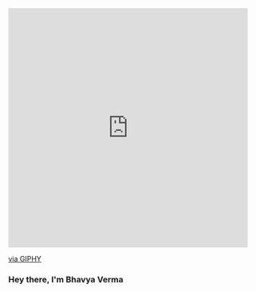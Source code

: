 <iframe src="https://giphy.com/embed/qT3NpahR7tGnOqqjng" width="480" height="480" frameBorder="0" class="giphy-embed" allowFullScreen></iframe><p><a href="https://giphy.com/stickers/working-softwaredevelopment-rindus-qT3NpahR7tGnOqqjng">via GIPHY</a></p>

### Hey there, I'm Bhavya Verma 

<!--
**bhaavvya/bhaavvya** is a ✨ _special_ ✨ repository because its `README.md` (this file) appears on your GitHub profile.

Here are some ideas to get you started:

- 🔭 I’m currently working on ...
- 🌱 I’m currently learning ...
- 👯 I’m looking to collaborate on ...
- 🤔 I’m looking for help with ...
- 💬 Ask me about ...
- 📫 How to reach me: ...
- 😄 Pronouns: ...
- ⚡ Fun fact: ...
-->
